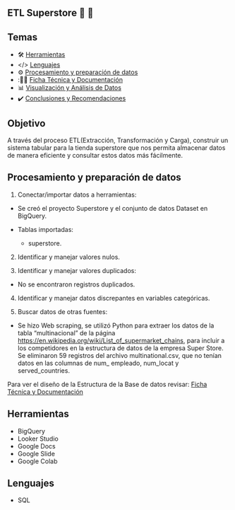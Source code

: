 ## ETL Superstore :department_store: :shopping_cart:

## Temas

- :hammer_and_wrench: [Herramientas](#herramientas)
- </> [Lenguajes](#lenguajes)
- :gear: [Procesamiento y preparación de datos](#procesamiento-y-preparación-de-datos)
- ::memo::pencil: [Ficha Técnica y Documentación](/Ficha_Tecnica/FT_Proyecto5ETL.pdf)
- :bar_chart: [Visualización y Análisis de Datos](/Visualizacion/README.md)
- :heavy_check_mark: [Conclusiones y Recomendaciones](/Presentacion/README.md)


## Objetivo

A través del proceso ETL(Extracción, Transformación y Carga), construir un sistema tabular para la tienda superstore que nos permita almacenar datos de manera eficiente y consultar estos datos más fácilmente.

   
## Procesamiento y preparación de datos

1. Conectar/importar datos a herramientas:

* Se creó el proyecto Superstore y el conjunto de datos Dataset en BigQuery.

* Tablas importadas: 

    - superstore.

2. Identificar y manejar valores nulos.

3. Identificar y manejar valores duplicados:

* No se encontraron registros duplicados.

4. Identificar y manejar datos discrepantes en variables categóricas.

5. Buscar datos de otras fuentes:

* Se hizo Web scraping, se utilizó Python para extraer los datos de la tabla “multinacional” de la página https://en.wikipedia.org/wiki/List_of_supermarket_chains, para incluir a los competidores en la estructura de datos de la empresa Super Store. Se eliminaron 59 registros  del archivo multinational.csv, que no tenían datos en las columnas de num_ empleado,  num_locat y  served_countries.

Para ver el diseño de la Estructura de la Base de datos revisar: [Ficha Técnica y Documentación](/Ficha_Tecnica/FT_Proyecto5ETL.pdf)

## Herramientas

* BigQuery
* Looker Studio
* Google Docs
* Google Slide
* Google Colab

## Lenguajes

* SQL




